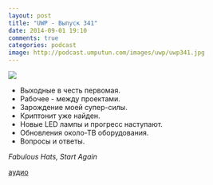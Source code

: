 ```yaml
---
layout: post
title: "UWP - Выпуск 341"
date: 2014-09-01 19:10
comments: true
categories: podcast
image: http://podcast.umputun.com/images/uwp/uwp341.jpg
---
```

![](https://podcast.umputun.com/images/uwp/uwp341.jpg)

- Выходные в честь первомая.
- Рабочее - между проектами.
- Зарождение моей супер-силы.
- Криптонит уже найден.
- Новые LED лампы и прогресс наступают.
- Обновления около-ТВ оборудования.
- Вопросы и ответы.

_Fabulous Hats, Start Again_

[аудио](https://podcast.umputun.com/media/ump_podcast341.mp3)

<audio src="https://podcast.umputun.com/media/ump_podcast341.mp3" preload="none"></audio>
